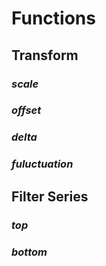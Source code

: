 # Functions

## Transform

### _scale_


### _offset_

### _delta_

### _fuluctuation_

## Filter Series

### _top_

### _bottom_
